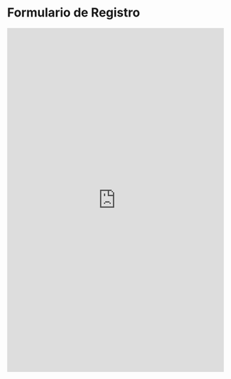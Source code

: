 # Formulario de Registro

<iframe 
  src="https://link.apisystem.tech/widget/form/R2TK8VKBgqgTl0osQDoI" 
  style="width:100%; height:800px; border:none;">
</iframe>
